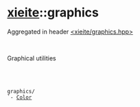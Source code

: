 # [xieite](./xieite.md)::graphics
Aggregated in header [<xieite/graphics.hpp>](../include/xieite/graphics.hpp)

<br/>

Graphical utilities

<br/><br/>

<pre><code>graphics/
`- <a href="./graphics/Color.md">Color</a>
</code></pre>
